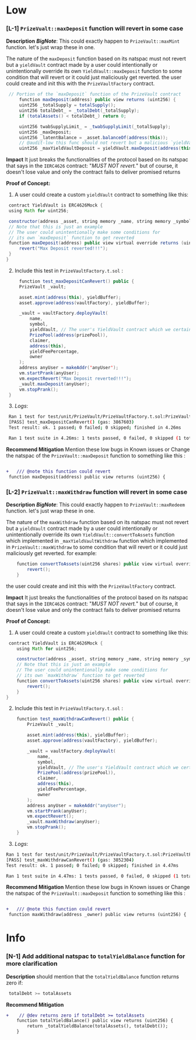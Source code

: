 
# Low
### [L-1] `PrizeVualt::maxDeposit` function will revert in some case

**Description** ***BigNote***: This could exactly happen to `PrizeVault::maxMint` function. let's just wrap these in one.

The nature of the `maxDeposit` function based on its natspac must not revert but a `yieldVault` contract made by a user could intentionally or unintentionally override its own `YieldVault::maxDeposit` function to some condition that will revert or it could just maliciously get reverted. the user could create and init this with the `PrizeVaultFactory` contract.

```java
 // Portion of the `maxDeposit` function of the PrizeVault contract
     function maxDeposit(address) public view returns (uint256) {
     uint256 _totalSupply = totalSupply();
     uint256 totalDebt_ = _totalDebt(_totalSupply);
     if (totalAssets() < totalDebt_) return 0;

     uint256 twabSupplyLimit_ = _twabSupplyLimit(_totalSupply);
     uint256 _maxDeposit;
     uint256 _latentBalance = _asset.balanceOf(address(this));
     // @audit-low this func should not revert but a malicious `yieldVault` can revert this
     uint256 _maxYieldVaultDeposit = yieldVault.maxDeposit(address(this));
```

**Impact** It just breaks the functionalities of the protocol based on its natspac that says in the `IERC4626` contract: "*MUST NOT revert.*"
but of course, it doesn't lose value and only the contract fails to deliver promised returns

**Proof of Concept:**
1. A user could create a custom `yieldVault` contract to something like this:

```java
 contract YieldVault is ERC4626Mock {
 using Math for uint256;

 constructor(address _asset, string memory _name, string memory _symbol) ERC4626Mock(_asset) {}
 // Note that this is just an example
 // The user could unintentionally make some conditions for
 // its own `maxDeposit` function to get reverted
 function maxDeposit(address) public view virtual override returns (uint256) {
     revert("Max Deposit reverted!!!");
 }
}
```


2. Include this test in `PrizeVaultFactory.t.sol` :

```java
     function test_maxDepositCanRevert() public {
     PrizeVault _vault;

     asset.mint(address(this), yieldBuffer);
     asset.approve(address(vaultFactory), yieldBuffer);

     _vault = vaultFactory.deployVault(
         name,
         symbol,
         yieldVault, // The user's YieldVault contract which we certainly imported
         PrizePool(address(prizePool)),
         claimer,
         address(this),
         yieldFeePercentage,
         owner
     );
     address anyUser = makeAddr('anyUser');
     vm.startPrank(anyUser);
     vm.expectRevert("Max Deposit reverted!!!");
     _vault.maxDeposit(anyUser);
     vm.stopPrank();
 }
```


3. *Logs*:
```bash
 Ran 1 test for test/unit/PrizeVault/PrizeVaultFactory.t.sol:PrizeVaultFactoryTest
 [PASS] test_maxDepositCanRevert() (gas: 3867603)
 Test result: ok. 1 passed; 0 failed; 0 skipped; finished in 4.26ms

 Ran 1 test suite in 4.26ms: 1 tests passed, 0 failed, 0 skipped (1 total tests)
```


**Recommend Mitigation** Mention these low bugs in Known issues or Change the natspac of the `PrizeVault::maxDeposit` function to something like this :

```diff

+   /// @note this function could revert
 function maxDeposit(address) public view returns (uint256) {
```


### [L-2] `PrizeVualt::maxWithdraw` function will revert in some case

**Description** ***BigNote***: This could exactly happen to `PrizeVault::maxRedeem` function. let's just wrap these in one.

The nature of the `maxWithdraw` function based on its natspac must not revert but a `yieldVault` contract made by a user could intentionally or unintentionally override its own `YieldVault::convertToAssets` function which implemented in `_maxYieldVaultWithdraw` function which implemented in `PrizeVault::maxWithdraw` to some condition that will revert or it could just maliciously get reverted. for example:
```java
    function convertToAssets(uint256 shares) public view virtual override returns (uint256) {
        revert();
    }
```
the user could create and init this with the `PrizeVaultFactory` contract.

**Impact** It just breaks the functionalities of the protocol based on its natspac that says in the `IERC4626` contract: "*MUST NOT revert.*"
but of course, it doesn't lose value and only the contract fails to deliver promised returns

**Proof of Concept:**
1. A user could create a custom `yieldVault` contract to something like this:

```java
 contract YieldVault is ERC4626Mock {
    using Math for uint256;

    constructor(address _asset, string memory _name, string memory _symbol) ERC4626Mock(_asset) {}
    // Note that this is just an example
    // The user could unintentionally make some conditions for
    // its own `maxWithdraw` function to get reverted
    function convertToAssets(uint256 shares) public view virtual override returns (uint256) {
        revert();
    }
}
```


2. Include this test in `PrizeVaultFactory.t.sol` :

```java
    function test_maxWithdrawCanRevert() public {
        PrizeVault _vault;

        asset.mint(address(this), yieldBuffer);
        asset.approve(address(vaultFactory), yieldBuffer);

        _vault = vaultFactory.deployVault(
            name,
            symbol,
            yieldVault, // The user's YieldVault contract which we certainly imported
            PrizePool(address(prizePool)),
            claimer,
            address(this),
            yieldFeePercentage,
            owner
        );
        address anyUser = makeAddr("anyUser");
        vm.startPrank(anyUser);
        vm.expectRevert();
        _vault.maxWithdraw(anyUser);
        vm.stopPrank();
    }
```


3. *Logs*:
```bash
Ran 1 test for test/unit/PrizeVault/PrizeVaultFactory.t.sol:PrizeVaultFactoryTest
[PASS] test_maxWithdrawCanRevert() (gas: 3852304)
Test result: ok. 1 passed; 0 failed; 0 skipped; finished in 4.47ms

Ran 1 test suite in 4.47ms: 1 tests passed, 0 failed, 0 skipped (1 total tests)
```


**Recommend Mitigation** Mention these low bugs in Known issues or Change the natspac of the `PrizeVault::maxDeposit` function to something like this :

```diff

+   /// @note this function could revert
 function maxWithdraw(address _owner) public view returns (uint256) {
```

# Info 

### [N-1] Add additional natspac to `totalYieldBalance` function for more clarification

**Description** should mention that the `totalYieldBalance` function returns zero if: 
```java
 totalDebt >= totalAssets 
```

**Recommend Mitigation** 
```diff 
+    // @dev returns zero if totalDebt >= totalAssets 
    function totalYieldBalance() public view returns (uint256) {
        return _totalYieldBalance(totalAssets(), totalDebt());
    }
```